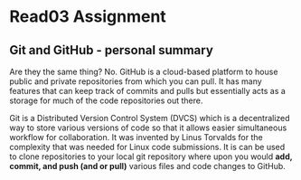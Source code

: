 # Read03 Assignment

## Git and GitHub - personal summary

Are they the same thing? No.
GitHub is a cloud-based platform to house public and private repositories from which you can pull. It has many features that can keep track of commits and pulls but essentially acts as a storage for much of the code repositories out there.

Git is a Distributed Version Control System (DVCS) which is a decentralized way to store various versions of code so that it allows easier simultaneous workflow for collaboration. It was invented by Linus Torvalds for the complexity that was needed for Linux code submissions. It is can be used to clone repositories to your local git repository where upon you would **add, commit, and push (and or pull)** various files and code changes to GitHub.
